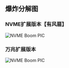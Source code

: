 ## 爆炸分解图

### NVME扩展版本【有风扇】
![NVME Boom PIC][1]

### 万兆扩展版本
![NVME Boom PIC][2]


  [1]: https://tttemp.oss-cn-shanghai.aliyuncs.com/r86s-site/boom-pic/NVME-%E7%88%86%E7%82%B8.png
  [2]: https://tttemp.oss-cn-shanghai.aliyuncs.com/r86s-site/boom-pic/%E4%B8%87%E5%85%86%E7%88%86%E7%82%B8.jpg
 